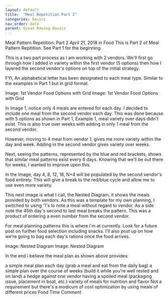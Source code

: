 ```yaml
---
layout: default
title:  "Meal Repetition Part 2"
categories: basics
nav_order: date
parent: Ocean Rowing Basics
---
```

Meal Pattern Repetition: Part 2
April 21, 2018 in Food
This is Part 2 of Meal Pattern Repitition. See Part 1 for the beginning.

   This is a two part process as I am working with 2 vendors. We'll first go through how I added in variety within the first vendor (5 options) then how I layered the second vendor's options on top of the initial strategy. 

FYI, An alphabetical letter has been designated to each meal type. Similar to the examples in Part 1 but in grid format. 

Image: 1st Vendor Food Options with Grid
Image: 1st Vendor Food Options with Grid

In Image 1, notice only 4 meals are entered for each day. I decided to include one meal from the second vendor each day. This was done because with 5 options as shown in Part 1, Example 1, meal variety over days didn't exist. This is also true over weeks with adding in only 1 meal from the second vendor. 

However, moving to 4 meal from vendor 1, gives me more variety within the day and week. Adding in the second vendor gives variety over weeks. 

Next, seeing the patterns, represented by the blue and red brackets, shows that similar meal patterns exist every 6 days. Knowing that we'll be out there for weeks, I wanted to improve upon this. 

In the Image, day 4, 8, 12, 16, N+4  will be populated by the second vendor's food entirely. This will give a break to the red/blue cycle and allow me to use even more variety.

This next image is what I call, the Nested Diagram, it shows the meals provided by both vendors. As this was a template for my own planning, I switched to using '1's to note a meal without regard to vendor. As a side note the 45th day's second to last meal breaks the pattern. This was a product of ordering a even number from the second vendor.

For meal planning patterns this is where i'm at currently. Look for a future post on further food selection including snacks. I'll also post up on how we're going to bag each day's rations once the food arrives. 

Image: Nested Diagram
Image: Nested Diagram

In the end i believe the meal plan as shown above provides:

a simple meal plan each day (grab a meal and eat from the daily bag)
a simple plan over the course of weeks (build it while you're well rested and on land)
a hedge against one vendor having a spoiled meal (packaging issue, placement in boat, etc.)
variety of meals for nutrition and flavor
Not a requirement but there's a modicum of cost optimization by using meals of different prices
Food Time
Comment  

